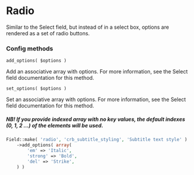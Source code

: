 # Radio

Similar to the Select field, but instead of in a select box, options are rendered as a set of radio buttons.

### Config methods

`add_options( $options )`

Add an associative array with options. For more information, see the Select field documentation for this method.

`set_options( $options )`

Set an associative array with options. For more information, see the Select field documentation for this method.

##### NB! If you provide indexed array with no key values, the default indexes **(0, 1, 2 …)** of the elements will be used.

```php
Field::make( 'radio', 'crb_subtitle_styling', 'Subtitle text style' )
    ->add_options( array(
        'em' => 'Italic',
        'strong' => 'Bold',
        'del' => 'Strike',
    ) )
```